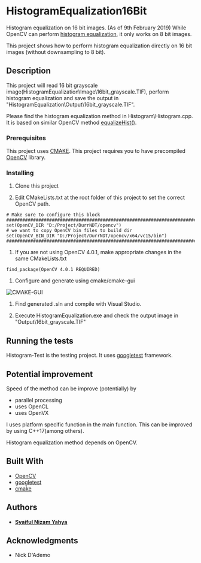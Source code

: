 # HistogramEqualization16Bit
Histogram equalization on 16 bit images. (As of 9th February 2019) While OpenCV can perform [histogram equalization](https://docs.opencv.org/master/d4/d1b/tutorial_histogram_equalization.html), it only works on 8 bit images.

This project shows how to perform histogram equalization directly on 16 bit images (without downsampling to 8 bit).

## Description

This project will read 16 bit grayscale image(HistogramEqualization\Image\16bit_grayscale.TIF), perform histogram equalization and save the output in "HistogramEqualization\Output\16bit_grayscale.TIF".

Please find the histogram equalization method in Histogram\Histogram.cpp. It is based on similar OpenCV method [equalizeHist()](https://github.com/opencv/opencv/blob/master/modules/imgproc/src/histogram.cpp).

### Prerequisites

This project uses [CMAKE](https://cmake.org/).
This project requires you to have precompiled [OpenCV](https://opencv.org/) library.

### Installing

1. Clone this project

1. Edit CMakeLists.txt at the root folder of this project to set the correct OpenCV path.

```
# Make sure to configure this block
###############################################################################
set(OpenCV_DIR "D:/Project/DurrNDT/opencv")
# we want to copy OpenCV bin files to build dir
set(OpenCV_BIN_DIR "D:/Project/DurrNDT/opencv/x64/vc15/bin") 
###############################################################################
```

1. If you are not using OpenCV 4.0.1, make appropriate changes in the same CMakeLists.txt

```
find_package(OpenCV 4.0.1 REQUIRED)
```

1. Configure and generate using cmake/cmake-gui

![CMAKE-GUI](https://i.imgur.com/YFGrCRv.png)

1. Find generated .sln and compile with Visual Studio. 

1. Execute HistogramEqualization.exe and check the output image in "Output\16bit_grayscale.TIF"

## Running the tests

Histogram-Test is the testing project. It uses [googletest](https://github.com/google/googletest) framework.

## Potential improvement

Speed of the method can be improve (potentially) by
* parallel processing
* uses OpenCL
* uses OpenVX

I uses platform specific function in the main function. This can be improved by using C++17(among others).

Histogram equalization method depends on OpenCV.

## Built With

* [OpenCV](https://opencv.org/) 
* [googletest](https://github.com/google/googletest) 
* [cmake](https://cmake.org/)

## Authors

* **[Syaiful Nizam Yahya](https://syaifulnizamyahya.wordpress.com/)**

## Acknowledgments

* Nick D'Ademo
